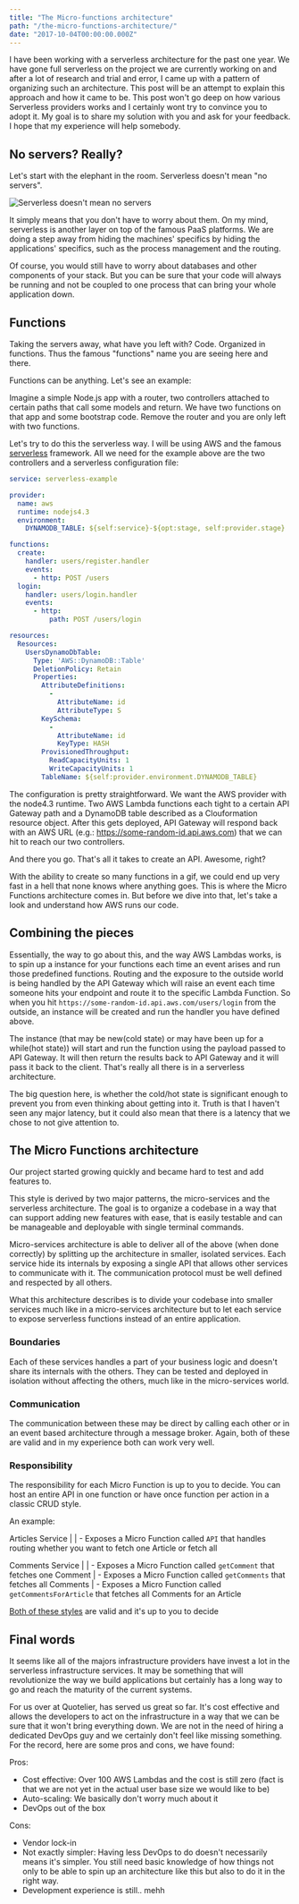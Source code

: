 ```yaml
---
title: "The Micro-functions architecture"
path: "/the-micro-functions-architecture/"
date: "2017-10-04T00:00:00.000Z"
---
```


I have been working with a serverless architecture for the past one year. We have gone full serverless on the project we are currently working on and after a lot of research and trial and error, I came up with a pattern of organizing such an architecture. This post will be an attempt to explain this approach and how it came to be.
This post won't go deep on how various Serverless providers works and I certainly wont try to convince you to adopt it. My goal is to share my solution with you and ask for your feedback. I hope that my experience will help somebody.

## No servers? Really?
Let's start with the elephant in the room. Serverless doesn't mean "no servers".

<img src="https://media.giphy.com/media/j2nATOAdRgYZq/giphy.gif" alt="Serverless doesn't mean no servers">

It simply means that you don't have to worry about them. On my mind, serverless is another layer on top of the famous PaaS platforms. We are doing a step away from hiding the machines' specifics by hiding the applications' specifics, such as the process management and the routing.

Of course, you would still have to worry about databases and other components of your stack. But you can be sure that your code will always be running and not be coupled to one process that can bring your whole application down.

## Functions
Taking the servers away, what have you left with? Code. Organized in functions. Thus the famous "functions" name you are seeing here and there.

Functions can be anything. Let's see an example:

Imagine a simple Node.js app with a router, two controllers attached to certain paths that call some models and return. We have two functions on that app and some bootstrap code. Remove the router and you are only left with two functions.

Let's try to do this the serverless way. I will be using AWS and the famous [serverless](http://serverless.com) framework. All we need for the example above are the two controllers and a serverless configuration file:

```yml
service: serverless-example

provider:
  name: aws
  runtime: nodejs4.3
  environment:
    DYNAMODB_TABLE: ${self:service}-${opt:stage, self:provider.stage}

functions:
  create:
    handler: users/register.handler
    events:
      - http: POST /users
  login:
    handler: users/login.handler
    events:
      - http:
          path: POST /users/login

resources:
  Resources:
    UsersDynamoDbTable:
      Type: 'AWS::DynamoDB::Table'
      DeletionPolicy: Retain
      Properties:
        AttributeDefinitions:
          -
            AttributeName: id
            AttributeType: S
        KeySchema:
          -
            AttributeName: id
            KeyType: HASH
        ProvisionedThroughput:
          ReadCapacityUnits: 1
          WriteCapacityUnits: 1
        TableName: ${self:provider.environment.DYNAMODB_TABLE}
```

The configuration is pretty straightforward. We want the AWS provider with the node4.3 runtime. Two AWS Lambda functions each tight to a certain API Gateway path and a DynamoDB table described as a Clouformation resource object. After this gets deployed, API Gateway will respond back with an AWS URL (e.g.: https://some-random-id.api.aws.com) that we can hit to reach our two controllers.

And there you go. That's all it takes to create an API. Awesome, right?

With the ability to create so many functions in a gif, we could end up very fast in a hell that none knows where anything goes. This is where the Micro Functions architecture comes in. But before we dive into that, let's take a look and understand how AWS runs our code.

## Combining the pieces
Essentially, the way to go about this, and the way AWS Lambdas works, is to spin up a instance for your functions each time an event arises and run those predefined functions. Routing and the exposure to the outside world is being handled by the API Gateway which will raise an event each time someone hits your endpoint and route it to the specific Lambda Function. So when you hit `https://some-random-id.api.aws.com/users/login` from the outside, an instance will be created and run the handler you have defined above.

The instance (that may be new(cold state) or may have been up for a while(hot state)) will start and run the function using the payload passed to API Gateway. It will then return the results back to API Gateway and it will pass it back to the client. That's really all there is in a serverless architecture.

The big question here, is whether the cold/hot state is significant enough to prevent you from even thinking about getting into it. Truth is that I haven't seen any major latency, but it could also mean that there is a latency that we chose to not give attention to.

## The Micro Functions architecture
Our project started growing quickly and became hard to test and add features to.

This style is derived by two major patterns, the micro-services and the serverless architecture. The goal is to organize a codebase in a way that can support adding new features with ease, that is easily testable and can be manageable and deployable with single terminal commands.

Micro-services architecture is able to deliver all of the above (when done correctly) by splitting up the architecture in smaller, isolated services. Each service hide its internals by exposing a single API that allows other services to communicate with it. The communication protocol must be well defined and respected by all others.

What this architecture describes is to divide your codebase into smaller services much like in a micro-services architecture but to let each service to expose serverless functions instead of an entire application.

### Boundaries
Each of these services handles a part of your business logic and doesn't share its internals with the others. They can be tested and deployed in isolation without affecting the others, much like in the micro-services world.

### Communication
The communication between these may be direct by calling each other or in an event based architecture through a message broker. Again, both of these are valid and in my experience both can work very well.

### Responsibility
The responsibility for each Micro Function is up to you to decide. You can host an entire API in one function or have once function per action in a classic CRUD style.

An example:

Articles Service
 |
 | - Exposes a Micro Function called `API` that handles routing whether you want to fetch one Article or fetch all

Comments Service
 |
 | - Exposes a Micro Function called `getComment` that fetches one Comment
 | - Exposes a Micro Function called `getComments` that fetches all Comments
 | - Exposes a Micro Function called `getCommentsForArticle` that fetches all Comments for an Article

[Both of these styles](https://serverless.com/blog/serverless-architecture-code-patterns/) are valid and it's up to you to decide

## Final words
It seems like all of the majors infrastructure providers have invest a lot in the serverless infrastructure services. It may be something that will revolutionize the way we build applications but certainly has a long way to go and reach the maturity of the current systems.

For us over at Quotelier, has served us great so far. It's cost effective and allows the developers to act on the infrastructure in a way that we can be sure that it won't bring everything down. We are not in the need of hiring a dedicated DevOps guy and we certainly don't feel like missing something. For the record, here are some pros and cons, we have found:

Pros:
* Cost effective: Over 100 AWS Lambdas and the cost is still zero (fact is that we are not yet in the actual user base size we would like to be)
* Auto-scaling: We basically don't worry much about it
* DevOps out of the box

Cons:
* Vendor lock-in
* Not exactly simpler: Having less DevOps to do doesn't necessarily means it's simpler. You still need basic knowledge of how things not only to be able to spin up an architecture like this but also to do it in the right way.
* Development experience is still.. mehh

